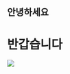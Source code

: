 ## 안녕하세요
# 반갑습니다

<img src = "https://encrypted-tbn0.gstatic.com/images?q=tbn:ANd9GcSduhY7UYJ3wwHO8GL7NSPt7Zkr6pHvvDuzJg&usqp=CAU"/>
